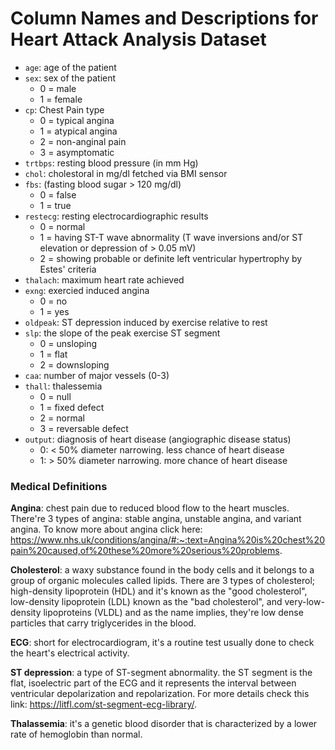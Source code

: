 # Column Names and Descriptions for Heart Attack Analysis Dataset
* `age`: age of the patient
* `sex`: sex of the patient
    - 0 = male
    - 1 = female
* `cp`: Chest Pain type
    - 0 = typical angina
    - 1 = atypical angina
    - 2 = non-anginal pain
    - 3 = asymptomatic
* `trtbps`: resting blood pressure (in mm Hg)
* `chol`: cholestoral in mg/dl fetched via BMI sensor
* `fbs`: (fasting blood sugar > 120 mg/dl)
    - 0 = false
    - 1 = true
* `restecg`: resting electrocardiographic results
    - 0 = normal
    - 1 = having ST-T wave abnormality (T wave inversions and/or ST elevation or depression of > 0.05 mV)
    - 2 = showing probable or definite left ventricular hypertrophy by Estes' criteria
* `thalach`: maximum heart rate achieved
* `exng`: exercied induced angina
    - 0 = no
    - 1 = yes
* `oldpeak`: ST depression induced by exercise relative to rest
* `slp`: the slope of the peak exercise ST segment
    - 0 = unsloping
    - 1 = flat
    - 2 = downsloping
* `caa`: number of major vessels (0-3)
* `thall`: thalessemia
    - 0 = null
    - 1 = fixed defect
    - 2 = normal
    - 3 = reversable defect
* `output`: diagnosis of heart disease (angiographic disease status)
    - 0: < 50% diameter narrowing. less chance of heart disease
    - 1: > 50% diameter narrowing. more chance of heart disease

### Medical Definitions
<b>Angina</b>: chest pain due to reduced blood flow to the heart muscles. There're 3 types of angina: stable angina, unstable angina, and variant angina. To know more about angina click here: https://www.nhs.uk/conditions/angina/#:~:text=Angina%20is%20chest%20pain%20caused,of%20these%20more%20serious%20problems.

<b>Cholesterol</b>: a waxy substance found in the body cells and it belongs to a group of organic molecules called lipids. There are 3 types of cholesterol; high-density lipoprotein (HDL) and it's known as the "good cholesterol", low-density lipoprotein (LDL) known as the "bad cholesterol", and very-low-density lipoproteins (VLDL) and as the name implies, they're low dense particles that carry triglycerides in the blood.

<b>ECG</b>: short for electrocardiogram, it's a routine test usually done to check the heart's electrical activity.

<b>ST depression</b>: a type of ST-segment abnormality. the ST segment is the flat, isoelectric part of the ECG and it represents the interval between ventricular depolarization and repolarization. For more details check this link: https://litfl.com/st-segment-ecg-library/.

<b>Thalassemia</b>: it's a genetic blood disorder that is characterized by a lower rate of hemoglobin than normal.